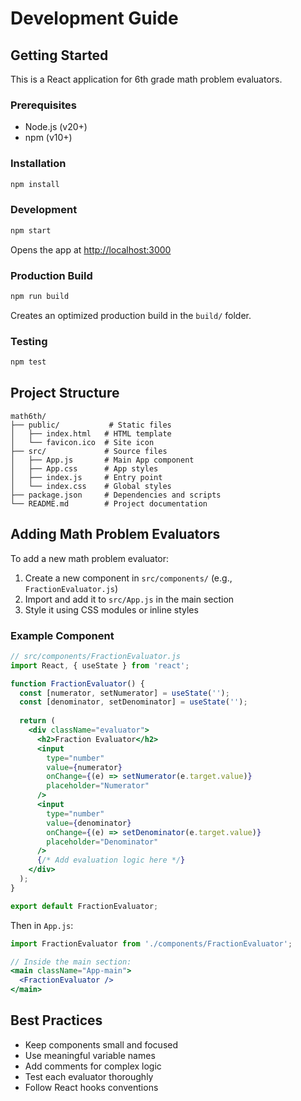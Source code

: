 # Development Guide

## Getting Started

This is a React application for 6th grade math problem evaluators.

### Prerequisites
- Node.js (v20+)
- npm (v10+)

### Installation
```bash
npm install
```

### Development
```bash
npm start
```
Opens the app at [http://localhost:3000](http://localhost:3000)

### Production Build
```bash
npm run build
```
Creates an optimized production build in the `build/` folder.

### Testing
```bash
npm test
```

## Project Structure

```
math6th/
├── public/           # Static files
│   ├── index.html   # HTML template
│   └── favicon.ico  # Site icon
├── src/             # Source files
│   ├── App.js       # Main App component
│   ├── App.css      # App styles
│   ├── index.js     # Entry point
│   └── index.css    # Global styles
├── package.json     # Dependencies and scripts
└── README.md        # Project documentation
```

## Adding Math Problem Evaluators

To add a new math problem evaluator:

1. Create a new component in `src/components/` (e.g., `FractionEvaluator.js`)
2. Import and add it to `src/App.js` in the main section
3. Style it using CSS modules or inline styles

### Example Component

```jsx
// src/components/FractionEvaluator.js
import React, { useState } from 'react';

function FractionEvaluator() {
  const [numerator, setNumerator] = useState('');
  const [denominator, setDenominator] = useState('');
  
  return (
    <div className="evaluator">
      <h2>Fraction Evaluator</h2>
      <input 
        type="number" 
        value={numerator}
        onChange={(e) => setNumerator(e.target.value)}
        placeholder="Numerator"
      />
      <input 
        type="number" 
        value={denominator}
        onChange={(e) => setDenominator(e.target.value)}
        placeholder="Denominator"
      />
      {/* Add evaluation logic here */}
    </div>
  );
}

export default FractionEvaluator;
```

Then in `App.js`:
```jsx
import FractionEvaluator from './components/FractionEvaluator';

// Inside the main section:
<main className="App-main">
  <FractionEvaluator />
</main>
```

## Best Practices

- Keep components small and focused
- Use meaningful variable names
- Add comments for complex logic
- Test each evaluator thoroughly
- Follow React hooks conventions
